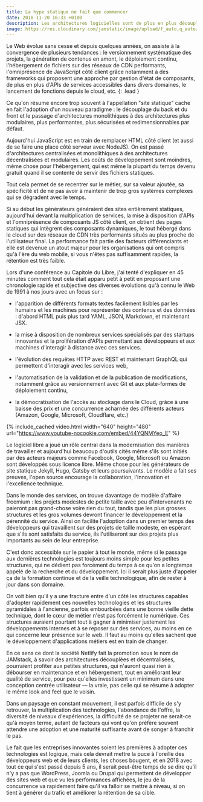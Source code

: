 ```yaml
---
title: La hype statique ne fait que commencer
date: 2018-11-20 16:33 +0100
description: Les architectures logicielles sont de plus en plus découplées et modulaires, et permettent de générer des applications web performantes à moindre coût.
image: https://res.cloudinary.com/jamstatic/image/upload/f_auto,q_auto/v1542901110/hype-statique.png
---
```


Le Web évolue sans cesse et depuis quelques années, on assiste à la convergence
de plusieurs tendances : le versionnement systématique des projets, la
génération de contenus en amont, le déploiement continu,  l'hébergement de
fichiers sur des réseaux de CDN performants, l'omniprésence de JavaScript côté
client grâce notamment à des frameworks qui proposent une approche par gestion
d'état de composants, de plus en plus d'APIs de services accessibles dans divers
domaines, le lancement de fonctions depuis le cloud, etc.
{: .lead }

Ce qu'on résume encore trop souvent à l'appellation "site statique" cache en
fait l'adoption d'un nouveau paradigme : le découplage du back et du front et le
passage d'architectures monolithiques à des architectures plus modulaires, plus
performantes, plus sécurisées et redimensionnables par défaut.

Aujourd'hui JavaScript est en train de remplacer HTML côté client (et aussi de
se faire une place côté serveur avec NodeJS). On est passé d'architectures
centralisées et monolithiques à des architectures décentralisées et modulaires.
Les coûts de développement sont moindres, même chose pour l'hébergement, qui est
même la plupart du temps devenu gratuit quand il se contente de servir des
fichiers statiques.

Tout cela permet de se recentrer sur le métier, sur sa valeur ajoutée, sa
spécificité et de ne pas avoir à maintenir de trop gros systèmes complexes qui
se dégradent avec le temps.

Si au début les générateurs généraient des sites entièrement statiques,
aujourd'hui devant la multiplication de services, la mise à disposition d'APIs
et l'omniprésence de composants JS côté client, on obtient des pages statiques
qui intègrent des composants dynamiques, le tout hébergé dans le cloud sur des
réseaux de CDN très performants situés au plus proche de l'utilisateur final. La
performance fait partie des facteurs différenciants et elle est devenue un atout
majeur pour les organisations qui ont compris qu'à l'ère du web mobile, si vous
n'êtes pas suffisamment rapides, la rétention est très faible.

Lors d'une conférence au Capitole du Libre, j'ai tenté d'expliquer en 45 minutes
comment tout cela était apparu petit à petit en proposant une chronologie rapide
et subjective des diverses évolutions qu'à connu le Web de 1991 à nos jours avec
un focus sur :

 - l'apparition de différents formats textes facilement lisibles par les humains
   et les machines pour représenter des contenus et des données : d'abord HTML
   puis plus tard YAML, JSON, Markdown, et maintenant JSX.

 - la mise à disposition de nombreux services spécialisés par des startups
   innovantes et la prolifération d'APIs permettant aux développeurs et aux
   machines d'interagir à distance avec ces services.

 - l'évolution des requêtes HTTP avec REST et maintenant GraphQL qui permettent
   d'interagir avec les services web,

 - l'automatisation de la validation et de la publication de modifications,
   notamment grâce au versionnement avec Git et aux plate-formes de déploiement
   continu,

 - la démocratisation de l'accès au stockage dans le Cloud, grâce à une
   baisse des prix et une concurrence acharnée des différents acteurs (Amazon,
   Google, Microsoft, Cloudflare, etc.)

{% include_cached video.html width="640" height="480"
url="https://www.youtube-nocookie.com/embed/44YQNMYeo_E" %}

Le logiciel libre a joué un rôle central dans la modernisation des manières de
travailler et aujourd'hui beaucoup d'outils cités même s'ils sont initiés par
des acteurs majeurs comme Facebook, Google, Microsoft ou Amazon sont développés
sous licence libre. Même chose pour les générateurs de site statique Jekyll,
Hugo, Gatsby et leurs poursuivants. Le modèle a fait ses preuves, l'open source
encourage la collaboration, l'innovation et l'excellence technique.

Dans le monde des services, on trouve davantage de modèle d'affaire freemium :
les projets modestes de petite taille avec peu d'intervenants ne paieront pas
grand-chose voire rien du tout, tandis que les plus grosses structures et les
gros volumes devront financer le développement et la pérennité du service. Ainsi
on facilite l'adoption dans un premier temps des développeurs qui travaillent
sur des projets de taille modeste, en espérant que s'ils sont satisfaits du
service, ils l'utiliseront sur des projets plus importants au sein de leur
entreprise.

C'est donc accessible sur le papier à tout le monde, même si le passage aux
dernières technologies est toujours moins simple pour les petites structures,
qui ne dédient pas forcément du temps à ce qu'on a longtemps appelé de la
recherche et du développement. Ici il serait plus juste d'appeler ça de la
formation continue et de la veille technologique, afin de rester à jour dans son
domaine.

On voit bien qu'il y a une fracture entre d'un côté les structures capables
d'adopter rapidement ces nouvelles technologies et les structures pyramidales à
l'ancienne, parfois embourbées dans une bonne vieille dette technique, dont le
cœur de métier n'est pas forcément le numérique. Ces structures auraient
pourtant tout à gagner à minimiser justement les développements internes et à se
reposer sur des services, au moins en ce qui concerne leur présence sur le web.
Il faut au moins qu'elles sachent que le développement d'applications métiers
est en train de changer.

En ce sens ce dont la société Netlify fait la promotion sous le nom de JAMstack, à
savoir des architectures découplées et décentralisées, pourraient profiter aux
petites structures, qui n'auront quasi rien à débourser en maintenance et en
hébergement, tout en améliorant leur qualité de service, pour peu qu'elles
investissent un minimum dans une conception centrée utilisateur — la vraie, pas
celle qui se résume à adopter le même look and feel que le voisin.

Dans un paysage en constant mouvement, il est parfois difficile de s'y
retrouver, la multiplication des technologies, l'abondance de l'offre, la
diversité de niveaux d'expériences, la difficulté de se projeter ne serait-ce
qu'à moyen terme, autant de facteurs qui vont qu'on préfère souvent attendre une
adoption et une maturité suffisante avant de songer à franchir le pas.

Le fait que les entreprises innovantes soient les premières à adopter ces
technologies est logique, mais cela devrait mettre la puce à l'oreille des
développeurs web et de leurs clients, les choses bougent, et en 2018 avec tout
ce qui s'est passé depuis 5 ans, il serait peut-être temps de se dire qu'il n'y
a pas que WordPress, Joomla ou Drupal qui permettent de développer des sites web
et que vu les performances affichées, le jeu de la concurrence va rapidement
faire qu'il va falloir se mettre à niveau, si on tient à générer du trafic et
améliorer la rétention de sa cible.
